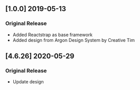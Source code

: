 ## [1.0.0] 2019-05-13
### Original Release
- Added Reactstrap as base framework
- Added design from Argon Design System by Creative Tim


## [4.6.26] 2020-05-29
### Original Release
- Update design